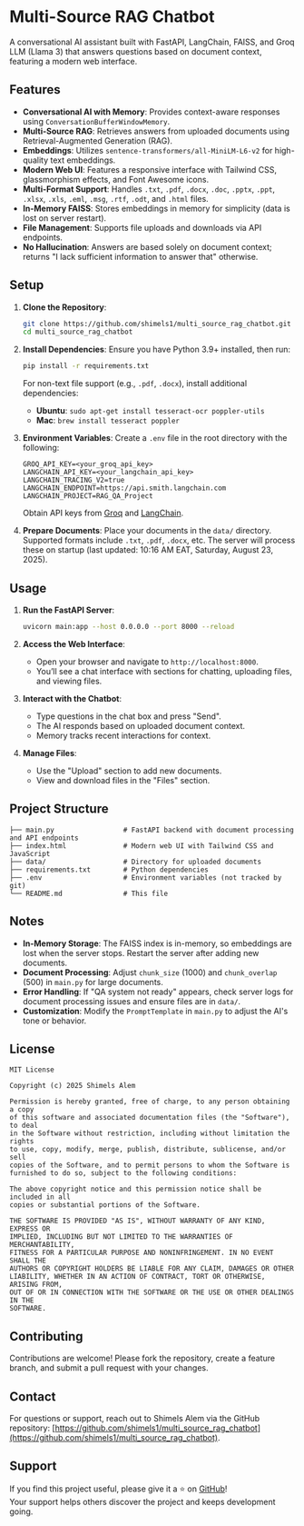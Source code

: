 # Multi-Source RAG Chatbot

A conversational AI assistant built with FastAPI, LangChain, FAISS, and Groq LLM (Llama 3) that answers questions based on document context, featuring a modern web interface.

## Features

- **Conversational AI with Memory**: Provides context-aware responses using `ConversationBufferWindowMemory`.
- **Multi-Source RAG**: Retrieves answers from uploaded documents using Retrieval-Augmented Generation (RAG).
- **Embeddings**: Utilizes `sentence-transformers/all-MiniLM-L6-v2` for high-quality text embeddings.
- **Modern Web UI**: Features a responsive interface with Tailwind CSS, glassmorphism effects, and Font Awesome icons.
- **Multi-Format Support**: Handles `.txt`, `.pdf`, `.docx`, `.doc`, `.pptx`, `.ppt`, `.xlsx`, `.xls`, `.eml`, `.msg`, `.rtf`, `.odt`, and `.html` files.
- **In-Memory FAISS**: Stores embeddings in memory for simplicity (data is lost on server restart).
- **File Management**: Supports file uploads and downloads via API endpoints.
- **No Hallucination**: Answers are based solely on document context; returns "I lack sufficient information to answer that" otherwise.

## Setup

1. **Clone the Repository**:
   ```bash
   git clone https://github.com/shimels1/multi_source_rag_chatbot.git
   cd multi_source_rag_chatbot
   ```

2. **Install Dependencies**:
   Ensure you have Python 3.9+ installed, then run:
   ```bash
   pip install -r requirements.txt
   ```
   For non-text file support (e.g., `.pdf`, `.docx`), install additional dependencies:
   - **Ubuntu**: `sudo apt-get install tesseract-ocr poppler-utils`
   - **Mac**: `brew install tesseract poppler`

3. **Environment Variables**:
   Create a `.env` file in the root directory with the following:
   ```
   GROQ_API_KEY=<your_groq_api_key>
   LANGCHAIN_API_KEY=<your_langchain_api_key>
   LANGCHAIN_TRACING_V2=true
   LANGCHAIN_ENDPOINT=https://api.smith.langchain.com
   LANGCHAIN_PROJECT=RAG_QA_Project
   ```
   Obtain API keys from [Groq](https://console.groq.com/) and [LangChain](https://smith.langchain.com/).

4. **Prepare Documents**:
   Place your documents in the `data/` directory. Supported formats include `.txt`, `.pdf`, `.docx`, etc. The server will process these on startup (last updated: 10:16 AM EAT, Saturday, August 23, 2025).

## Usage

1. **Run the FastAPI Server**:
   ```bash
   uvicorn main:app --host 0.0.0.0 --port 8000 --reload
   ```

2. **Access the Web Interface**:
   - Open your browser and navigate to `http://localhost:8000`.
   - You’ll see a chat interface with sections for chatting, uploading files, and viewing files.

3. **Interact with the Chatbot**:
   - Type questions in the chat box and press "Send".
   - The AI responds based on uploaded document context.
   - Memory tracks recent interactions for context.

4. **Manage Files**:
   - Use the "Upload" section to add new documents.
   - View and download files in the "Files" section.

## Project Structure

```
├── main.py                 # FastAPI backend with document processing and API endpoints
├── index.html              # Modern web UI with Tailwind CSS and JavaScript
├── data/                   # Directory for uploaded documents
├── requirements.txt        # Python dependencies
├── .env                    # Environment variables (not tracked by git)
└── README.md               # This file
```

## Notes

- **In-Memory Storage**: The FAISS index is in-memory, so embeddings are lost when the server stops. Restart the server after adding new documents.
- **Document Processing**: Adjust `chunk_size` (1000) and `chunk_overlap` (500) in `main.py` for large documents.
- **Error Handling**: If "QA system not ready" appears, check server logs for document processing issues and ensure files are in `data/`.
- **Customization**: Modify the `PromptTemplate` in `main.py` to adjust the AI's tone or behavior.

## License

```
MIT License

Copyright (c) 2025 Shimels Alem

Permission is hereby granted, free of charge, to any person obtaining a copy
of this software and associated documentation files (the "Software"), to deal
in the Software without restriction, including without limitation the rights
to use, copy, modify, merge, publish, distribute, sublicense, and/or sell
copies of the Software, and to permit persons to whom the Software is
furnished to do so, subject to the following conditions:

The above copyright notice and this permission notice shall be included in all
copies or substantial portions of the Software.

THE SOFTWARE IS PROVIDED "AS IS", WITHOUT WARRANTY OF ANY KIND, EXPRESS OR
IMPLIED, INCLUDING BUT NOT LIMITED TO THE WARRANTIES OF MERCHANTABILITY,
FITNESS FOR A PARTICULAR PURPOSE AND NONINFRINGEMENT. IN NO EVENT SHALL THE
AUTHORS OR COPYRIGHT HOLDERS BE LIABLE FOR ANY CLAIM, DAMAGES OR OTHER
LIABILITY, WHETHER IN AN ACTION OF CONTRACT, TORT OR OTHERWISE, ARISING FROM,
OUT OF OR IN CONNECTION WITH THE SOFTWARE OR THE USE OR OTHER DEALINGS IN THE
SOFTWARE.
```

## Contributing

Contributions are welcome! Please fork the repository, create a feature branch, and submit a pull request with your changes.

## Contact

For questions or support, reach out to Shimels Alem via the GitHub repository: [https://github.com/shimels1/multi_source_rag_chatbot](https://github.com/shimels1/multi_source_rag_chatbot).

## Support

If you find this project useful, please give it a ⭐ on [GitHub](https://github.com/shimels1/multi_source_rag_chatbot)!  
Your support helps others discover the project and keeps development going.

